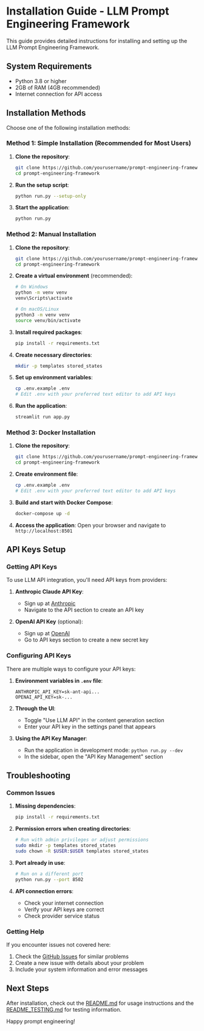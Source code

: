 # Installation Guide - LLM Prompt Engineering Framework

This guide provides detailed instructions for installing and setting up the LLM Prompt Engineering Framework.

## System Requirements

- Python 3.8 or higher
- 2GB of RAM (4GB recommended)
- Internet connection for API access

## Installation Methods

Choose one of the following installation methods:

### Method 1: Simple Installation (Recommended for Most Users)

1. **Clone the repository**:
   ```bash
   git clone https://github.com/yourusername/prompt-engineering-framework.git
   cd prompt-engineering-framework
   ```

2. **Run the setup script**:
   ```bash
   python run.py --setup-only
   ```

3. **Start the application**:
   ```bash
   python run.py
   ```

### Method 2: Manual Installation

1. **Clone the repository**:
   ```bash
   git clone https://github.com/yourusername/prompt-engineering-framework.git
   cd prompt-engineering-framework
   ```

2. **Create a virtual environment** (recommended):
   ```bash
   # On Windows
   python -m venv venv
   venv\Scripts\activate

   # On macOS/Linux
   python3 -m venv venv
   source venv/bin/activate
   ```

3. **Install required packages**:
   ```bash
   pip install -r requirements.txt
   ```

4. **Create necessary directories**:
   ```bash
   mkdir -p templates stored_states
   ```

5. **Set up environment variables**:
   ```bash
   cp .env.example .env
   # Edit .env with your preferred text editor to add API keys
   ```

6. **Run the application**:
   ```bash
   streamlit run app.py
   ```

### Method 3: Docker Installation

1. **Clone the repository**:
   ```bash
   git clone https://github.com/yourusername/prompt-engineering-framework.git
   cd prompt-engineering-framework
   ```

2. **Create environment file**:
   ```bash
   cp .env.example .env
   # Edit .env with your preferred text editor to add API keys
   ```

3. **Build and start with Docker Compose**:
   ```bash
   docker-compose up -d
   ```

4. **Access the application**:
   Open your browser and navigate to `http://localhost:8501`

## API Keys Setup

### Getting API Keys

To use LLM API integration, you'll need API keys from providers:

1. **Anthropic Claude API Key**:
   - Sign up at [Anthropic](https://www.anthropic.com/)
   - Navigate to the API section to create an API key

2. **OpenAI API Key** (optional):
   - Sign up at [OpenAI](https://platform.openai.com/)
   - Go to API keys section to create a new secret key

### Configuring API Keys

There are multiple ways to configure your API keys:

1. **Environment variables in `.env` file**:
   ```
   ANTHROPIC_API_KEY=sk-ant-api...
   OPENAI_API_KEY=sk-...
   ```

2. **Through the UI**:
   - Toggle "Use LLM API" in the content generation section
   - Enter your API key in the settings panel that appears

3. **Using the API Key Manager**:
   - Run the application in development mode: `python run.py --dev`
   - In the sidebar, open the "API Key Management" section

## Troubleshooting

### Common Issues

1. **Missing dependencies**:
   ```bash
   pip install -r requirements.txt
   ```

2. **Permission errors when creating directories**:
   ```bash
   # Run with admin privileges or adjust permissions
   sudo mkdir -p templates stored_states
   sudo chown -R $USER:$USER templates stored_states
   ```

3. **Port already in use**:
   ```bash
   # Run on a different port
   python run.py --port 8502
   ```

4. **API connection errors**:
   - Check your internet connection
   - Verify your API keys are correct
   - Check provider service status

### Getting Help

If you encounter issues not covered here:

1. Check the [GitHub Issues](https://github.com/yourusername/prompt-engineering-framework/issues) for similar problems
2. Create a new issue with details about your problem
3. Include your system information and error messages

## Next Steps

After installation, check out the [README.md](README.md) for usage instructions and the [README_TESTING.md](README_TESTING.md) for testing information.

Happy prompt engineering!